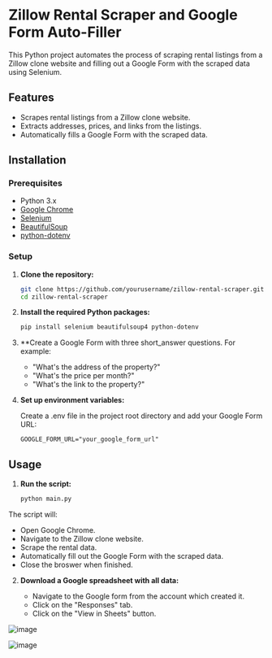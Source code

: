 # Zillow Rental Scraper and Google Form Auto-Filler

This Python project automates the process of scraping rental listings from a Zillow clone website and filling out a Google Form with the scraped data using Selenium.

## Features

- Scrapes rental listings from a Zillow clone website.
- Extracts addresses, prices, and links from the listings.
- Automatically fills a Google Form with the scraped data.

## Installation

### Prerequisites

- Python 3.x
- [Google Chrome](https://www.google.com/chrome/)
- [Selenium](https://selenium.dev/)
- [BeautifulSoup](https://www.crummy.com/software/BeautifulSoup/)
- [python-dotenv](https://pypi.org/project/python-dotenv/)

### Setup

1. **Clone the repository:**

   ```bash
   git clone https://github.com/yourusername/zillow-rental-scraper.git
   cd zillow-rental-scraper

2. **Install the required Python packages:**

   ```bash
   pip install selenium beautifulsoup4 python-dotenv

3. **Create a Google Form with three short_answer questions. For example:

   - "What's the address of the property?"
   - "What's the price per month?"
   - "What's the link to the property?"

4. **Set up environment variables:**

   Create a .env file in the project root directory and add your Google Form URL:

   ```env
   GOOGLE_FORM_URL="your_google_form_url"

## Usage

1. **Run the script:**

   ```bash
   python main.py

  The script will:
  
  - Open Google Chrome.
  - Navigate to the Zillow clone website.
  - Scrape the rental data.
  - Automatically fill out the Google Form with the scraped data.
  - Close the broswer when finished.

2. **Download a Google spreadsheet with all data:**

   - Navigate to the Google form from the account which created it.
   - Click on the "Responses" tab.
   - Click on the "View in Sheets" button.

  ![image](https://github.com/roger-sierra/Zillow-Scraper-Google-Form-Automation/assets/51401112/f8f5d4f2-d486-46bd-a365-c8aeda58af2d)
  
  ![image](https://github.com/roger-sierra/Zillow-Scraper-Google-Form-Automation/assets/51401112/e6f9065a-9007-44c8-b7e0-44dcdee27717)
